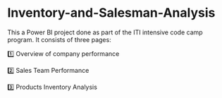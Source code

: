 # Inventory-and-Salesman-Analysis
This a Power BI project done as part of the ITI intensive code camp program. It consists of three pages:

1️⃣ Overview of company performance

2️⃣ Sales Team Performance

3️⃣ Products Inventory Analysis
